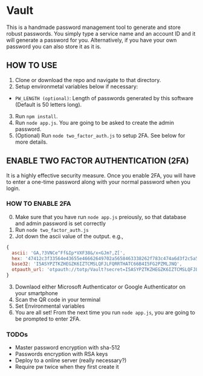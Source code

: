 # Vault

This is a handmade password management tool to generate and store robust passwords.
You simply type a service name and an account ID and it will generate a password for you.
Alternatively, if you have your own password you can also store it as it is.

## HOW TO USE
1. Clone or download the repo and navigate to that directory.
2. Setup environmetal variables below if necessary:
  - `PW_LENGTH (optional)`: Length of passwords generated by this software (Default is 50 letters long).
3. Run `npm install`.
4. Run `node app.js`. You are going to be asked to create the admin password.
5. (Optional) Run `node two_factor_auth.js` to setup 2FA. See below for more details.


## ENABLE TWO FACTOR AUTHENTICATION (2FA)
It is a highly effective security measure. Once you enable 2FA, you will have to enter a one-time password along with your normal password when you login.
### HOW TO ENABLE 2FA
0. Make sure that you have run `node app.js` preiously, so that database and admin password is set correctly
1. Run `node two_factor_auth.js`
2. Jot down the ascii value of the output. e.g.,
  ```javascript
  {
    ascii: 'GA,?3VNCe^Ff&Ip*VXF38&/x<GJm?,Z[',
    hex: '47412c3f33564e43655e46662649702a5658463338262f783c474a6d3f2c5a5b',
    base32: 'I5ASYPZTKZHEGZK6IZTCMSLQFJLFQRRTHATC66B4I5FG2PZMLJNQ',
    otpauth_url: 'otpauth://totp/Vault?secret=I5ASYPZTKZHEGZK6IZTCMSLQFJLFQRRTHATC66B4I5FG2PZMLJNQ'
  }
  ```
3. Downlaod either Microsoft Authenticator or Google Authenticator on your smartphone
4. Scan the QR code in your terminal
5. Set Environmental variables
6. You are all set! From the next time you run `node app.js`, you are going to be prompted to enter 2FA.

### TODOs
- Master password encryption with sha-512
- Passwords encryption with RSA keys
- Deploy to a online server (really necessary?)
- Require pw twice when they first create it